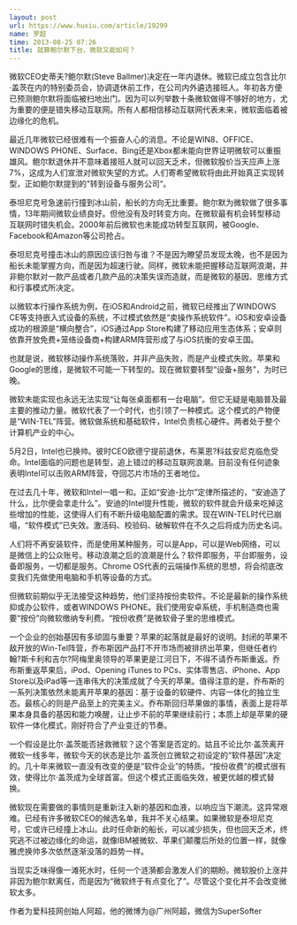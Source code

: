 ```yaml
---
layout: post
url: https://www.huxiu.com/article/19299
name: 罗超
time: 2013-08-25 07:26
title: 就算鲍尔默下台，微软又能如何？
---
```

微软CEO史蒂夫?鲍尔默(Steve Ballmer)决定在一年内退休。微软已成立包含比尔·盖茨在内的特别委员会，协调退休前工作，在公司内外遴选接班人。年初各方便已预测鲍尔默将面临被扫地出门。因为可以列举数十条微软做得不够好的地方，尤为重要的便是错失移动互联网。所有人都相信移动互联网代表未来，微软面临着被边缘化的危机。

最近几年微软已经很难有一个振奋人心的消息。不论是WIN8、OFFICE、WINDOWS PHONE、Surface、Bing还是Xbox都未能向世界证明微软可以重振雄风。鲍尔默退休并不意味着接班人就可以回天乏术，但微软股价当天应声上涨7%，这成为人们宣泄对微软失望的方式。人们寄希望微软将由此开始真正实现转型，正如鲍尔默提到的“转到设备与服务公司“。

泰坦尼克号急速前行撞到冰山前，船长的方向无比重要。鲍尔默为微软做了很多事情，13年期间微软业绩良好。但他没有及时转变方向。在微软最有机会转型移动互联网时错失机会。2000年前后微软也未能成功转型互联网，被Google、Facebook和Amazon等公司抢占。

泰坦尼克号撞击冰山的原因应该归咎与谁？不是因为瞭望员发现太晚，也不是因为船长未能掌握方向，而是因为超速行驶。同样，微软未能把握移动互联网浪潮，并非鲍尔默对一款产品或者几款产品的决策失误而造就，而是微软的基因、思维方式和行事模式所决定。

以微软本行操作系统为例，在iOS和Android之前，微软已经推出了WINDOWS CE等支持嵌入式设备的系统，不过模式依然是“卖操作系统软件”。iOS和安卓设备成功的根源是“横向整合”，iOS通过App Store构建了移动应用生态体系；安卓则依靠开放免费+笼络设备商+构建ARM阵营形成了与iOS抗衡的安卓王国。

也就是说，微软移动操作系统落败，并非产品失败，而是产业模式失败。苹果和Google的思维，是微软不可能一下转型的。现在微软要转型“设备+服务”，为时已晚。

微软未能实现也永远无法实现“让每张桌面都有一台电脑”。但它无疑是电脑普及最主要的推动力量。微软代表了一个时代，也引领了一种模式。这个模式的产物便是“WIN-TEL”阵营。微软做系统和基础软件，Intel负责核心硬件。两者处于整个计算机产业的中心。

5月2日，Intel也已换帅。彼时CEO欧德宁提前退休，布莱恩?科兹安尼克临危受命。Intel面临的问题也是转型，追上错过的移动互联网浪潮。目前没有任何迹象表明Intel可以击败ARM阵营，夺回芯片市场的王者地位。

在过去几十年，微软和Intel一唱一和。正如“安迪-比尔”定律所描述的，“安迪造了什么，比尔便会拿走什么”。安迪的Intel提升性能，微软的软件就会升级来吃掉这些增加的性能，这使得人们有不断升级电脑配置的需求。现在WIN-TEL时代已崩塌，“软件模式”已失效。激活码、校验码、破解软件在不久之后将成为历史名词。

人们将不再安装软件，而是使用某种服务，可以是App，可以是Web网络，可以是微信上的公众账号。移动浪潮之后的浪潮是什么？软件即服务，平台即服务，设备即服务，一切都是服务。Chrome OS代表的云端操作系统的思想，将会彻底改变我们先做使用电脑和手机等设备的方式。

但微软前期似乎无法接受这种趋势，他们坚持按份卖软件。不论是最新的操作系统抑或办公软件，或者WINDOWS PHONE。我们使用安卓系统，手机制造商也需要“按份”向微软缴纳专利费。“按份收费”是微软骨子里的思维模式。

一个企业的创始基因有多顽固与重要？苹果的起落就是最好的说明。封闭的苹果不敌开放的Win-Tel阵营，乔布斯因产品打不开市场而被排挤出苹果，但继任者约翰?斯卡利和吉尔?阿梅里奥领导的苹果更是江河日下，不得不请乔布斯重返。乔布斯重返苹果后，iPod、Opening iTunes to PCs、实体零售店、iPhone、App Store以及iPad等一连串伟大的决策成就了今天的苹果。值得注意的是，乔布斯的一系列决策依然未能离开苹果的基因：基于设备的软硬件、内容一体化的独立生态。最核心的则是产品至上的完美主义。乔布斯回归苹果做的事情，表面上是将苹果本身具备的基因和能力唤醒，让止步不前的苹果继续前行；本质上却是苹果的硬软件一体化模式，刚好符合了产业变迁的节奏。

一个假设是比尔·盖茨能否拯救微软？这个答案是否定的。姑且不论比尔·盖茨离开微软一线多年，微软今天的状态是比尔·盖茨创立微软之初设定的“软件基因”决定的。几十年来微软一直没有改变的便是“软件企业”的特质。“按份收费”的模式很有效，使得比尔·盖茨成为全球首富。但这个模式正面临失效，被更优越的模式替换。

微软现在需要做的事情则是重新注入新的基因和血液，以响应当下潮流。这异常艰难。已经有许多微软CEO的候选名单，我并不关心结果。如果微软是泰坦尼克号，它或许已经撞上冰山。此时任命新的船长，可以减少损失，但也回天乏术，终究逃不过被边缘化的命运，就像IBM被微软、苹果们颠覆后所处的位置一样，就像雅虎换帅多次依然逐渐没落的趋势一样。

当现实乏味得像一滩死水时，任何一个涟漪都会激发人们的期盼。微软股价上涨并非因为鲍尔默离任，而是因为“微软终于有点变化了”。尽管这个变化并不会改变微软太多。

作者为爱科技网创始人阿超，他的微博为@广州阿超，微信为SuperSofter

